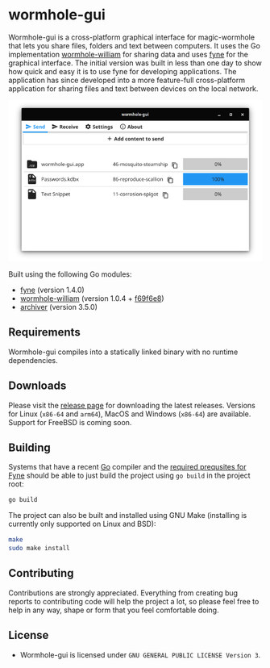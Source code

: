 # wormhole-gui

Wormhole-gui is a cross-platform graphical interface for magic-wormhole that lets you share files, folders and text between computers. It uses the Go implementation [wormhole-william](https://github.com/psanford/wormhole-william) for sharing data and uses [fyne](https://github.com/fyne-io/fyne) for the graphical interface. The initial version was built in less than one day to show how quick and easy it is to use fyne for developing applications. The application has since developed into a more feature-full cross-platform application for sharing files and text between devices on the local network. 

<p align="center">
  <img src="internal/assets/screenshot.png" />
</p>

Built using the following Go modules:
- [fyne](https://github.com/fyne-io/fyne) (version 1.4.0)
- [wormhole-william](https://github.com/psanford/wormhole-william) (version 1.0.4 + [f69f6e8](https://github.com/psanford/wormhole-william/commit/f69f6e823d8cec6b3756b8ce63024c8cd3c3ebf2))
- [archiver](https://github.com/mholt/archiver) (version 3.5.0)

## Requirements

Wormhole-gui compiles into a statically linked binary with no runtime dependencies.

## Downloads

Please visit the [release page](https://github.com/Jacalz/wormhole-gui/releases) for downloading the latest releases.
Versions for Linux (`x86-64` and `arm64`), MacOS and Windows (`x86-64`) are available. Support for FreeBSD is coming soon.

## Building

Systems that have a recent [Go](https://golang.org) compiler and the [required prequsites for Fyne](https://fyne.io/develop/) should be able to just build the project using `go build` in the project root:
```bash
go build 
```

The project can also be built and installed using GNU Make (installing is currently only supported on Linux and BSD):
```bash
make
sudo make install
```

## Contributing

Contributions are strongly appreciated. Everything from creating bug reports to contributing code will help the project a lot, so please feel free to help in any way, shape or form that you feel comfortable doing.

## License
- Wormhole-gui is licensed under `GNU GENERAL PUBLIC LICENSE Version 3`.
